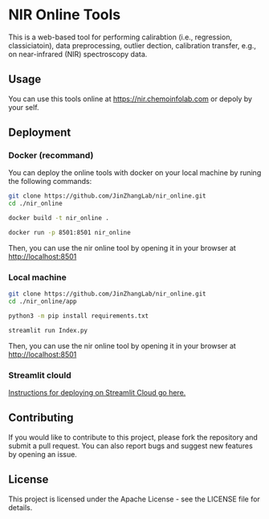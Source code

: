 
# NIR Online Tools

This is a web-based tool for performing calirabtion (i.e., regression, classiciatoin), data preprocessing, outlier dection, calibration transfer, e.g., on near-infrared (NIR) spectroscopy data.

## Usage

You can use this tools online at <https://nir.chemoinfolab.com> or depoly by your self.

## Deployment

### Docker (recommand)

You can deploy the online tools with docker on your local machine by runing the following commands:

``` bash
git clone https://github.com/JinZhangLab/nir_online.git
cd ./nir_online

docker build -t nir_online .

docker run -p 8501:8501 nir_online
```

Then, you can use the nir online tool by opening it in your browser at <http://localhost:8501>

### Local machine

``` bash
git clone https://github.com/JinZhangLab/nir_online.git
cd ./nir_online/app

python3 -m pip install requirements.txt

streamlit run Index.py
```

Then, you can use the nir online tool by opening it in your browser at <http://localhost:8501>

### Streamlit clould

[Instructions for deploying on Streamlit Cloud go here.](https://streamlit.io/cloud)

## Contributing

If you would like to contribute to this project, please fork the repository and submit a pull request. You can also report bugs and suggest new features by opening an issue.

## License

This project is licensed under the Apache License - see the LICENSE file for details.
